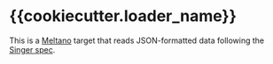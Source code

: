# {{cookiecutter.loader_name}}

This is a [Meltano](https://meltano.com/) target that reads JSON-formatted data
following the [Singer spec](https://github.com/singer-io/getting-started/blob/master/SPEC.md).
